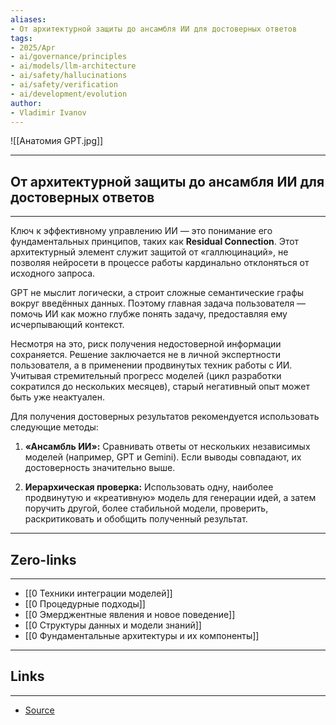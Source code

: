 ```yaml
---
aliases: 
- От архитектурной защиты до ансамбля ИИ для достоверных ответов 
tags:
- 2025/Apr
- ai/governance/principles
- ai/models/llm-architecture
- ai/safety/hallucinations
- ai/safety/verification
- ai/development/evolution
author:
- Vladimir Ivanov
---
```

![[Анатомия GPT.jpg]]

-----
##  От архитектурной защиты до ансамбля ИИ для достоверных ответов 
-----
Ключ к эффективному управлению ИИ — это понимание его фундаментальных принципов, таких как **Residual Connection**. Этот архитектурный элемент служит защитой от «галлюцинаций», не позволяя нейросети в процессе работы кардинально отклоняться от исходного запроса. 

GPT не мыслит логически, а строит сложные семантические графы вокруг введённых данных. Поэтому главная задача пользователя — помочь ИИ как можно глубже понять задачу, предоставляя ему исчерпывающий контекст.

Несмотря на это, риск получения недостоверной информации сохраняется. Решение заключается не в личной экспертности пользователя, а в применении продвинутых техник работы с ИИ. Учитывая стремительный прогресс моделей (цикл разработки сократился до нескольких месяцев), старый негативный опыт может быть уже неактуален.

Для получения достоверных результатов рекомендуется использовать следующие методы:

1. **«Ансамбль ИИ»:** Сравнивать ответы от нескольких независимых моделей (например, GPT и Gemini). Если выводы совпадают, их достоверность значительно выше.
    
2. **Иерархическая проверка:** Использовать одну, наиболее продвинутую и «креативную» модель для генерации идей, а затем поручить другой, более стабильной модели, проверить, раскритиковать и обобщить полученный результат.

---
## Zero-links
---
- [[0 Техники интеграции моделей]]
- [[0 Процедурные подходы]]
- [[0 Эмерджентные явления и новое поведение]]
- [[0 Структуры данных и модели знаний]]
- [[0 Фундаментальные архитектуры и их компоненты]]

---
## Links
---
- [Source](https://t.me/turboproject/1612)
